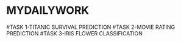 # MYDAILYWORK
#TASK 1-TITANIC SURVIVAL PREDICTION
#TASK 2-MOVIE RATING PREDICTION
#TASK 3-IRIS FLOWER CLASSIFICATION
